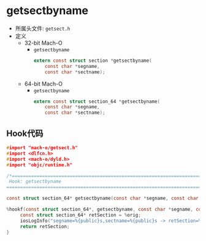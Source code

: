 # getsectbyname

* 所属头文件: `getsect.h`
* 定义
  * 32-bit Mach-O
    * `getsectbyname`
      ```c
      extern const struct section *getsectbyname(
          const char *segname,
          const char *sectname);
      ```
  * 64-bit Mach-O
    * `getsectbyname`
      ```c
      extern const struct section_64 *getsectbyname(
          const char *segname,
          const char *sectname);
      ```

## Hook代码

```c
#import "mach-o/getsect.h"
#import <dlfcn.h>
#import <mach-o/dyld.h>
#import "objc/runtime.h"

/*==============================================================================
 Hook: getsectbyname
==============================================================================*/

const struct section_64* getsectbyname(const char *segname, const char *sectname);

%hookf(const struct section_64*, getsectbyname, const char *segname, const char *sectname){
     const struct section_64* retSection = %orig;
     iosLogInfo("segname=%{public}s,sectname=%{public}s -> retSection=%p", segname, sectname, retSection);
     return retSection;
}
```
